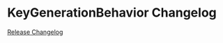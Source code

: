 # KeyGenerationBehavior Changelog

[Release Changelog](https://github.com/spryker/key-generation-behavior/releases)
